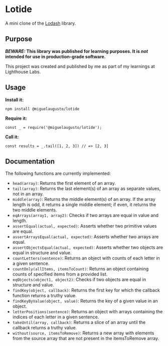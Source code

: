 # Lotide

A mini clone of the [Lodash](https://lodash.com) library.

## Purpose

**_BEWARE:_ This library was published for learning purposes. It is _not_ intended for use in production-grade software.**

This project was created and published by me as part of my learnings at Lighthouse Labs.

## Usage

**Install it:**

`npm install @miguelaugusto/lotide`

**Require it:**

`const _ = require('@miguelaugusto/lotide');`

**Call it:**

`const results = _.tail([1, 2, 3]) // => [2, 3]`

## Documentation

The following functions are currently implemented:

- `head(array)`: Returns the first element of an array.
- `tail(array)`: Returns the last element(s) of an array as separate values, not in an array.
- `middle(array)`: Returns the middle element(s) of an array. If the array length is odd, it returns a single middle element; if even, it returns the two middle elements.
- `eqArrays(array1, array2)`: Checks if two arrays are equal in value and length.
- `assertEqual(actual, expected)`: Asserts whether two primitive values are equal.
- `assertArraysEqual(actual, expected)`: Asserts whether two arrays are equal.
- `assertObjectsEqual(actual, expected)`: Asserts whether two objects are equal in structure and value.
- `countLetters(sentence)`: Returns an object with counts of each letter in a given sentence.
- `countOnly(allItems, itemsToCount)`: Returns an object containing counts of specified items from a provided list.
- `eqObjects(object1, object2)`: Checks if two objects are equal in structure and value.
- `findKey(object, callback)`: Returns the first key for which the callback function returns a truthy value.
- `findKeyByValue(object, value)`: Returns the key of a given value in an object.
- `letterPositions(sentence)`: Returns an object with arrays containing the indices of each letter in a given sentence.
- `takeUntil(array, callback)`: Returns a slice of an array until the callback returns a truthy value.
- `without(source, itemsToRemove)`: Returns a new array with elements from the source array that are not present in the itemsToRemove array.